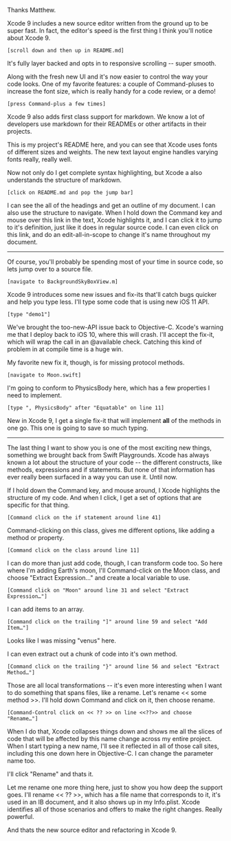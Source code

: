 Thanks Matthew.

Xcode 9 includes a new source editor written from the ground up to be super fast. In fact, the editor's speed is the first thing I think you'll notice about Xcode 9.

    [scroll down and then up in README.md]

It's fully layer backed and opts in to responsive scrolling -- super smooth.

Along with the fresh new UI and it's now easier to control the way your code looks. One of my favorite features: a couple of Command-pluses to increase the font size, which is really handy for a code review, or a demo!

    [press Command-plus a few times]
    
Xcode 9 also adds first class support for markdown. We know a lot of developers use markdown for their READMEs or other artifacts in their projects.

This is my project's README here, and you can see that Xcode uses fonts of different sizes and weights. The new text layout engine handles varying fonts really, really well.
 
Now not only do I get complete syntax highlighting, but Xcode a also understands the structure of markdown.

    [click on README.md and pop the jump bar]
    
I can see the all of the headings and get an outline of my document. I can also use the structure to navigate. When I hold down the Command key and mouse over this link in the text, Xcode highlights it, and I can click it to jump to it's definition, just like it does in regular source code. I can even click on this link, and do an edit-all-in-scope to change it's name throughout my document.

----------------------------------------

Of course, you'll probably be spending most of your time in source code, so lets jump over to a source file.

    [navigate to BackgroundSkyBoxView.m]

Xcode 9 introduces some new issues and fix-its that'll catch bugs quicker and help you type less. I'll type some code that is using new iOS 11 API.

    [type "demo1"]
    
We've brought the too-new-API issue back to Objective-C. Xcode's warning me that I deploy back to iOS 10, where this will crash. I'll accept the fix-it, which will wrap the call in an @available check. Catching this kind of problem in at compile time is a huge win.
    
My favorite new fix it, though, is for missing protocol methods.

    [navigate to Moon.swift]
    
I'm going to conform to PhysicsBody here, which has a few properties I need to implement.
    
    [type ", PhysicsBody" after "Equatable" on line 11]
    
New in Xcode 9, I get a single fix-it that will implement **all** of the methods in one go. This one is going to save so much typing.

----------------------------------------

The last thing I want to show you is one of the most exciting new things, something we brought back from Swift Playgrounds. Xcode has always known a lot about the structure of your code -- the different constructs, like methods, expressions and if statements. But none of that information has ever really been surfaced in a way you can use it. Until now.

If I hold down the Command key, and mouse around, I Xcode highlights the structure of my code. And when I click, I get a set of options that are specific for that thing.

    [Command click on the if statement around line 41]
    
Command-clicking on this class, gives me different options, like adding a method or property.

    [Command click on the class around line 11]
    
I can do more than just add code, though, I can transform code too. So here where I'm adding Earth's moon, I'll Command-click on the Moon class, and choose "Extract Expression…" and create a local variable to use.

    [Command click on "Moon" around line 31 and select "Extract Expression…"]
    
I can add items to an array.

    [Command click on the trailing "]" around line 59 and select "Add Item…"]
    
Looks like I was missing "venus" here.

I can even extract out a chunk of code into it's own method.

    [Command click on the trailing "}" around line 56 and select "Extract Method…"]

Those are all local transformations -- it's even more interesting when I want to do something that spans files, like a rename. Let's rename << some method >>. I'll hold down Command and click on it, then choose rename.

    [Command-Control click on << ?? >> on line <<??>> and choose "Rename…"]
    
When I do that, Xcode collapses things down and shows me all the slices of code that will be affected by this name change across my entire project. When I start typing a new name, I'll see it reflected in all of those call sites, including this one down here in Objective-C. I can change the parameter name too.

I'll click "Rename" and thats it.

Let me rename one more thing here, just to show you how deep the support goes. I'll rename << ?? >>, which has a file name that corresponds to it, it's used in an IB document, and it also shows up in my Info.plist. Xcode identifies all of those scenarios and offers to make the right changes. Really powerful.

And thats the new source editor and refactoring in Xcode 9.
 
